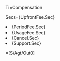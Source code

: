 Ti=Compensation

Secs={UpfrontFee.Sec}<li>{PeriodFee.Sec}<li>{UsageFee.Sec}<li>{Cancel.Sec}<li>{Support.Sec}

=[S/Agt/Out0]